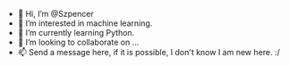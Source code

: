 - 👋 Hi, I’m @Szpencer
- 👀 I’m interested in machine learning.
- 🌱 I’m currently learning Python.
- 💞️ I’m looking to collaborate on ...
- 📫 Send a message here, if it is possible, I don't know I am new here. :/

<!---
Szpencer/Szpencer is a ✨ special ✨ repository because its `README.md` (this file) appears on your GitHub profile.
You can click the Preview link to take a look at your changes.
--->
